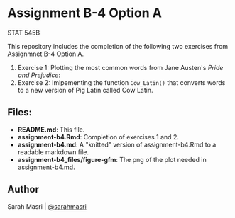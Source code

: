 # Assignment B-4 Option A
STAT 545B

This repository includes the completion of the following two exercises from Assignmnet B-4 Option A. 

1. Exercise 1: Plotting the most common words from Jane Austen's _Pride and Prejudice_:
2. Exercise 2: Imlpementing the function `Cow_Latin()` that converts words to a new version of Pig Latin called Cow Latin. 

## Files:
- **README.md**: This file.
- **assignment-b4.Rmd**: Completion of exercises 1 and 2. 
- **assignment-b4.md**: A "knitted" version of assignment-b4.Rmd to a readable markdown file.
- **assignment-b4_files/figure-gfm**: The png of the plot needed in assignment-b4.md.

## Author
Sarah Masri | [@sarahmasri](https://github.com/sarahmasri)

